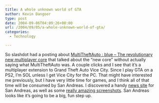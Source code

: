 ```yaml
---
title: A whole unknown world of GTA
author: Kevin Dangoor
type: post
date: 2004-09-06T04:09:26+00:00
url: /2004/09/05/a-whole-unknown-world-of-gta/
categories:
  - Technology

---
```

So slashdot had a posting about [MultiTheftAuto : blue &#8211; The revolutionary new multiplayer core][1] that talked about the &#8220;new core&#8221; without actually saying what MultiTheftAuto was. A couple clicks and I see that it&#8217;s a multiplayer extension to Grand Theft Auto Vice City. Since I play GTA on a PS2, I&#8217;m SOL unless I get Vice City for the PC. That might have interested me previously, but I have very little time for games, and I think all of that time will be consumed by San Andreas. I discovered a handy [news site][2] for San Andreas, as well as some [really amazing screenshots][3]. San Andreas looks like it&#8217;s going to be a big, fun step up.

 [1]: http://www.multitheftauto.com/blue.php "MultiTheftAuto : blue - The revolutionary new multiplayer core"
 [2]: http://www.gtasanandreas.net/news/index.php
 [3]: http://media.ps2.ign.com/media/611/611957/imgs_1.html